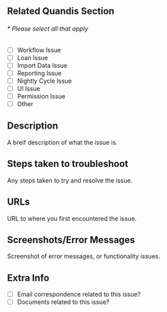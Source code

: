 ## Related Quandis Section
###### \* Please select all that apply
- [ ] Workflow Issue
- [ ] Loan Issue
- [ ] Import Data Issue
- [ ] Reporting Issue
- [ ] Nightly Cycle Issue
- [ ] UI Issue
- [ ] Permission Issue
- [ ] Other

## Description
A breif description of what the issue is.

## Steps taken to troubleshoot
Any steps taken to try and resolve the issue.

## URLs
URL to where you first encountered the issue.

## Screenshots/Error Messages
Screenshot of error messages, or functionality issues.

## Extra Info
- [ ] Email correspondence related to this issue?
- [ ] Documents related to this issue?
